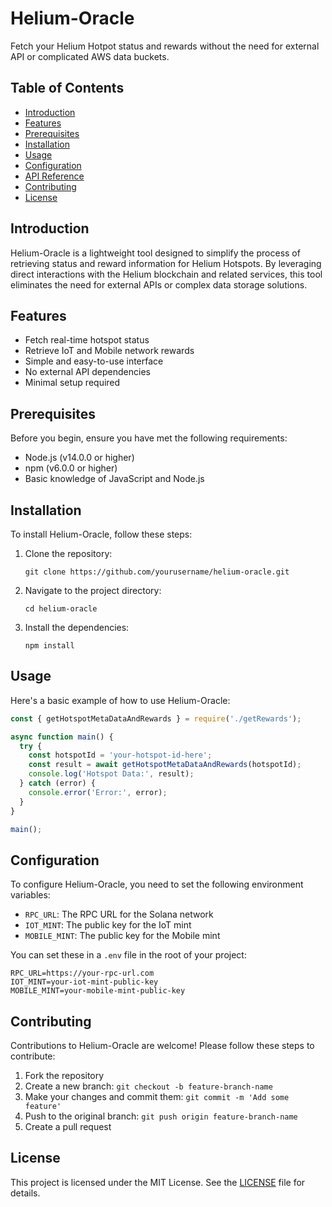 # Helium-Oracle

Fetch your Helium Hotpot status and rewards without the need for external API or complicated AWS data buckets.

## Table of Contents

- [Introduction](#introduction)
- [Features](#features)
- [Prerequisites](#prerequisites)
- [Installation](#installation)
- [Usage](#usage)
- [Configuration](#configuration)
- [API Reference](#api-reference)
- [Contributing](#contributing)
- [License](#license)

## Introduction

Helium-Oracle is a lightweight tool designed to simplify the process of retrieving status and reward information for Helium Hotspots. By leveraging direct interactions with the Helium blockchain and related services, this tool eliminates the need for external APIs or complex data storage solutions.

## Features

- Fetch real-time hotspot status
- Retrieve IoT and Mobile network rewards
- Simple and easy-to-use interface
- No external API dependencies
- Minimal setup required

## Prerequisites

Before you begin, ensure you have met the following requirements:

- Node.js (v14.0.0 or higher)
- npm (v6.0.0 or higher)
- Basic knowledge of JavaScript and Node.js

## Installation

To install Helium-Oracle, follow these steps:

1. Clone the repository:
   ```
   git clone https://github.com/yourusername/helium-oracle.git
   ```

2. Navigate to the project directory:
   ```
   cd helium-oracle
   ```

3. Install the dependencies:
   ```
   npm install
   ```

## Usage

Here's a basic example of how to use Helium-Oracle:

```javascript
const { getHotspotMetaDataAndRewards } = require('./getRewards');

async function main() {
  try {
    const hotspotId = 'your-hotspot-id-here';
    const result = await getHotspotMetaDataAndRewards(hotspotId);
    console.log('Hotspot Data:', result);
  } catch (error) {
    console.error('Error:', error);
  }
}

main();
```

## Configuration

To configure Helium-Oracle, you need to set the following environment variables:

- `RPC_URL`: The RPC URL for the Solana network
- `IOT_MINT`: The public key for the IoT mint
- `MOBILE_MINT`: The public key for the Mobile mint

You can set these in a `.env` file in the root of your project:

```
RPC_URL=https://your-rpc-url.com
IOT_MINT=your-iot-mint-public-key
MOBILE_MINT=your-mobile-mint-public-key
```

## Contributing

Contributions to Helium-Oracle are welcome! Please follow these steps to contribute:

1. Fork the repository
2. Create a new branch: `git checkout -b feature-branch-name`
3. Make your changes and commit them: `git commit -m 'Add some feature'`
4. Push to the original branch: `git push origin feature-branch-name`
5. Create a pull request

## License

This project is licensed under the MIT License. See the [LICENSE](LICENSE) file for details.

